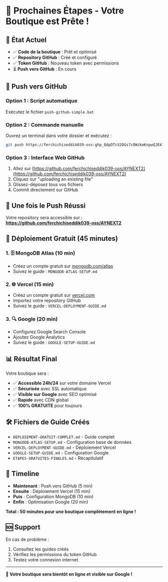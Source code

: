 # 🚀 Prochaines Étapes - Votre Boutique est Prête !

## 🎯 État Actuel
- ✅ **Code de la boutique** : Prêt et optimisé
- ✅ **Repository GitHub** : Créé et configuré
- ✅ **Token GitHub** : Nouveau token avec permissions
- ⏳ **Push vers GitHub** : En cours

## 🔄 Push vers GitHub

### Option 1 : Script automatique
Exécutez le fichier `push-github-simple.bat`

### Option 2 : Commande manuelle
Ouvrez un terminal dans votre dossier et exécutez :
```bash
git push https://ferchichiseddik039-oss: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@github.com/ferchichiseddik039-oss/AYNEXT2.git main
```

### Option 3 : Interface Web GitHub
1. Allez sur [https://github.com/ferchichiseddik039-oss/AYNEXT2](https://github.com/ferchichiseddik039-oss/AYNEXT2)
2. Cliquez sur "uploading an existing file"
3. Glissez-déposez tous vos fichiers
4. Commit directement sur GitHub

## 🎉 Une fois le Push Réussi

Votre repository sera accessible sur :
**https://github.com/ferchichiseddik039-oss/AYNEXT2**

## 🚀 Déploiement Gratuit (45 minutes)

### 1. 🗄️ MongoDB Atlas (10 min)
- Créez un compte gratuit sur [mongodb.com/atlas](https://mongodb.com/atlas)
- Suivez le guide : `MONGODB-ATLAS-SETUP.md`

### 2. 🌐 Vercel (15 min)
- Créez un compte gratuit sur [vercel.com](https://vercel.com)
- Importez votre repository GitHub
- Suivez le guide : `VERCEL-DEPLOYMENT-GUIDE.md`

### 3. 🔍 Google (20 min)
- Configurez Google Search Console
- Ajoutez Google Analytics
- Suivez le guide : `GOOGLE-SETUP-GUIDE.md`

## 📊 Résultat Final

Votre boutique sera :
- ✅ **Accessible 24h/24** sur votre domaine Vercel
- ✅ **Sécurisée** avec SSL automatique
- ✅ **Visible sur Google** avec SEO optimisé
- ✅ **Rapide** avec CDN global
- ✅ **100% GRATUITE** pour toujours

## 🛠️ Fichiers de Guide Créés

- `DEPLOIEMENT-GRATUIT-COMPLET.md` - Guide complet
- `MONGODB-ATLAS-SETUP.md` - Configuration base de données
- `VERCEL-DEPLOYMENT-GUIDE.md` - Déploiement Vercel
- `GOOGLE-SETUP-GUIDE.md` - Configuration Google
- `ETAPES-GRATUITES-FINALES.md` - Récapitulatif

## 🎯 Timeline

- **Maintenant** : Push vers GitHub (5 min)
- **Ensuite** : Déploiement Vercel (15 min)
- **Puis** : Configuration MongoDB (10 min)
- **Enfin** : Optimisation Google (20 min)

**Total : 50 minutes pour une boutique complètement en ligne !**

## 🆘 Support

En cas de problème :
1. Consultez les guides créés
2. Vérifiez les permissions du token GitHub
3. Testez votre connexion internet

---

**🎉 Votre boutique sera bientôt en ligne et visible sur Google !**
